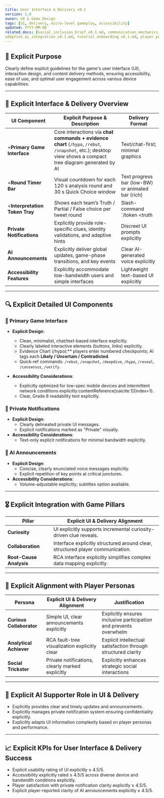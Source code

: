```yaml
---
title: User Interface & Delivery v0.1
version: 1.0
owner: UX & Game Design
tags: [UI, delivery, micro-level gameplay, accessibility]
updated: YYYY-MM-DD
related_docs: [social_inclusion_brief_v0.1.md, communication_mechanics_v0.1.md, strategic_player_capabilities_v0.2.md
adaptive_ai_integration_v0.1.md, tutorial_onboarding_v0.1.md, player_personas.md]
---
```


## 🎯 Explicit Purpose
Clearly define explicit guidelines for the game's user interface (UI), interaction design, and content delivery methods, ensuring accessibility, ease of use, and optimal user engagement across various device capabilities.

---

## 📌 Explicit Interface & Delivery Overview

| UI Component            | Explicit Purpose & Description              | Delivery Format                         |
|-------------------------|---------------------------------------------|-----------------------------------------|
|+**Primary Game Interface**| Core interactions via **chat commands + evidence chart** (`/hypo`, `/rebut`, `/snapshot`, etc.); desktop view shows a compact tree diagram generated by AI | Text/chat-first; minimal graphics |
|+**Round Timer Bar**| Visual countdown for each 120 s analysis round and 30 s Quick Choice window | Text progress bar (low-BW) or animated bar (rich) |
|+**Interpretation Token Tray**| Shows each team’s Truth / Partial / False choice per tweet round | Slash-command `/token <truth|partial|false>`; drag-and-drop on web |
| **Private Notifications**| Explicitly provide role-specific clues, identity validations, and adaptive hints | Discreet UI prompts explicitly |
| **AI Announcements**    | Explicitly deliver global updates, game-phase transitions, and key events | Clear AI-generated voice explicitly |
| **Accessibility Features**| Explicitly accommodate low-bandwidth users and simple interfaces | Lightweight text-based UI explicitly |

---

## 🔍 Explicit Detailed UI Components

### 🔹 Primary Game Interface
- **Explicit Design**:
  - Clean, minimalist, chat/text-based interface explicitly.
  - Clearly labeled interactive elements (buttons, links) explicitly.
  - Evidence Chart (/hypo):** players enter numbered checkpoints; AI tags each **Likely / Uncertain / Contradicted**.
  - Quick-ref commands: `/rebut`, `/snapshot`, `/deepdive`, `/hypo`, `/reveal`, `/consensus`, `/verify`.

- **Accessibility Considerations**:
  - Explicitly optimized for low-spec mobile devices and intermittent network conditions explicitly:contentReference[oaicite:1]{index=1}.
  - Clear, Grade 8 readability text explicitly.

### 🔸 Private Notifications
- **Explicit Design**:
  - Clearly delineated private UI messages.
  - Explicit notifications marked as "Private" visually.
- **Accessibility Considerations**:
  - Text-only explicit notifications for minimal bandwidth explicitly.

### 🔹 AI Announcements
- **Explicit Design**:
  - Concise, clearly enunciated voice messages explicitly.
  - Explicit repetition of key points at critical junctures.
- **Accessibility Considerations**:
  - Volume-adjustable explicitly; subtitles option available.

---

## 🎖 Explicit Integration with Game Pillars

| Pillar                 | Explicit UI & Delivery Alignment              |
|------------------------|------------------------------------------------|
| **Curiosity**          | UI explicitly supports incremental curiosity-driven clue reveals. |
| **Collaboration**      | Interface explicitly structured around clear, structured player communication. |
| **Root-Cause Analysis**| RCA interface explicitly simplifies complex data mapping explicitly. |

---

## 👥 Explicit Alignment with Player Personas

| Persona                | Explicit UI & Delivery Alignment              | Justification                                 |
|------------------------|-------------------------------------------------|-----------------------------------------------|
| **Curious Collaborator** | Simple UI, clear announcements explicitly     | Explicitly ensures inclusive participation and prevents overwhelm |
| **Analytical Achiever**  | RCA fault-tree visualization explicitly clear | Explicit intellectual satisfaction through structured clarity |
| **Social Trickster**     | Private notifications, clearly marked explicitly | Explicitly enhances strategic social interactions |

---

## 🤖 Explicit AI Supporter Role in UI & Delivery
- Explicitly provides clear and timely updates and announcements.
- Explicitly manages private notification system ensuring confidentiality explicitly.
- Explicitly adapts UI information complexity based on player personas and performance.

---

## 📈 Explicit KPIs for User Interface & Delivery Success
- Explicit usability rating of UI explicitly ≥ 4.5/5.
- Accessibility explicitly rated ≥ 4.5/5 across diverse device and bandwidth conditions explicitly.
- Player satisfaction with private notification clarity explicitly ≥ 4.5/5.
- Explicit player-reported clarity of AI announcements explicitly ≥ 4.5/5.

